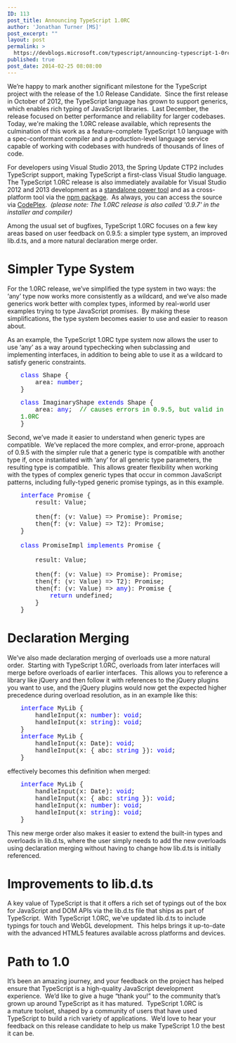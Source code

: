 ```yaml
---
ID: 113
post_title: Announcing TypeScript 1.0RC
author: 'Jonathan Turner [MS]'
post_excerpt: ""
layout: post
permalink: >
  https://devblogs.microsoft.com/typescript/announcing-typescript-1-0rc/
published: true
post_date: 2014-02-25 08:08:00
---
```

We’re happy to mark another significant milestone for the TypeScript project with the release of the 1.0 Release Candidate.  Since the first release in October of 2012, the TypeScript language has grown to support generics, which enables rich typing of JavaScript libraries.  Last December, the release focused on better performance and reliability for larger codebases.  Today, we're making the 1.0RC release available, which represents the culmination of this work as a feature-complete TypeScript 1.0 language with a spec-conformant compiler and a production-level language service capable of working with codebases with hundreds of thousands of lines of code.

For developers using Visual Studio 2013, the Spring Update CTP2 includes TypeScript support, making TypeScript a first-class Visual Studio language.  The TypeScript 1.0RC release is also immediately available for Visual Studio 2012 and 2013 development as a [standalone power tool][1] and as a cross-platform tool via the [npm package][1].  As always, you can access the source via [CodePlex][2].  *(please note: The 1.0RC release is also called '0.9.7' in the installer and compiler)*

Among the usual set of bugfixes, TypeScript 1.0RC focuses on a few key areas based on user feedback on 0.9.5: a simpler type system, an improved lib.d.ts, and a more natural declaration merge order.

# Simpler Type System

For the 1.0RC release, we’ve simplified the type system in two ways: the ‘any’ type now works more consistently as a wildcard, and we’ve also made generics work better with complex types, informed by real-world user examples trying to type JavaScript promises.  By making these simplifications, the type system becomes easier to use and easier to reason about.

As an example, the TypeScript 1.0RC type system now allows the user to use ‘any’ as a way around typechecking when subclassing and implementing interfaces, in addition to being able to use it as a wildcard to satisfy generic constraints.  

<p style="padding-left: 30px">
  <span style="font-family: courier new,courier"><span style="color: #0000ff">class</span> Shape {</span><br /><span style="font-family: courier new,courier">    area: <span style="color: #0000ff">number</span>;</span><br /><span style="font-family: courier new,courier">}</span>
</p>

<p style="padding-left: 30px">
  <span style="font-family: courier new,courier"><span style="color: #0000ff">class</span> ImaginaryShape <span style="color: #0000ff">extends</span> Shape {</span><br /><span style="font-family: courier new,courier">    area: <span style="color: #0000ff">any</span>;  <span style="color: #008000">// causes errors in 0.9.5, but valid in 1.0RC</span></span><br /><span style="font-family: courier new,courier">}</span>
</p>

Second, we’ve made it easier to understand when generic types are compatible.  We’ve replaced the more complex, and error-prone, approach of 0.9.5 with the simpler rule that a generic type is compatible with another type if, once instantiated with ‘any’ for all generic type parameters, the resulting type is compatible.  This allows greater flexibility when working with the types of complex generic types that occur in common JavaScript patterns, including fully-typed generic promise typings, as in this example.

<p style="padding-left: 30px">
  <span style="font-family: courier new,courier"><span style="color: #0000ff">interface</span> Promise<Value> {</span><br /><span style="font-family: courier new,courier">    result: Value;</span><br /> <br /><span style="font-family: courier new,courier">    then<T2>(f: (v: Value) => Promise<T2>): Promise<T2>;</span><br /><span style="font-family: courier new,courier">    then<T2>(f: (v: Value) => T2): Promise<T2>;</span><br /><span style="font-family: courier new,courier">}</span><br /> <br /><span style="font-family: courier new,courier"><span style="color: #0000ff">class</span> PromiseImpl<Value> <span style="color: #0000ff">implements</span> Promise<Value> {</span><br /> <br /><span style="font-family: courier new,courier">    result: Value;</span><br /> <br /><span style="font-family: courier new,courier">    then<T2>(f: (v: Value) => Promise<T2>): Promise<T2>;</span><br /><span style="font-family: courier new,courier">    then<T2>(f: (v: Value) => T2): Promise<T2>;</span><br /><span style="font-family: courier new,courier">    then<T2>(f: (v: Value) => <span style="color: #0000ff">any</span>): Promise<T2> {</span><br /><span style="font-family: courier new,courier"><span style="color: #0000ff">        return</span> undefined;</span><br /><span style="font-family: courier new,courier">    }</span><br /><span style="font-family: courier new,courier">}</span>
</p>

# Declaration Merging

We’ve also made declaration merging of overloads use a more natural order.  Starting with TypeScript 1.0RC, overloads from later interfaces will merge before overloads of earlier interfaces.  This allows you to reference a library like jQuery and then follow it with references to the jQuery plugins you want to use, and the jQuery plugins would now get the expected higher precedence during overload resolution, as in an example like this:

<p style="padding-left: 30px">
  <span style="font-family: courier new,courier"><span style="color: #0000ff">interface</span> MyLib {</span><br /><span style="font-family: courier new,courier">    handleInput(x: <span style="color: #0000ff">number</span>): <span style="color: #0000ff">void</span>;</span><br /><span style="font-family: courier new,courier">    handleInput(x: <span style="color: #0000ff">string</span>): <span style="color: #0000ff">void</span>;</span><br /><span style="font-family: courier new,courier">}</span><br /><span style="font-family: courier new,courier"><span style="color: #0000ff">interface</span> MyLib {</span><br /><span style="font-family: courier new,courier">    handleInput(x: Date): <span style="color: #0000ff">void</span>;</span><br /><span style="font-family: courier new,courier">    handleInput(x: { abc: <span style="color: #0000ff">string</span> }): <span style="color: #0000ff">void</span>;</span><br /><span style="font-family: courier new,courier">}</span>
</p>

effectively becomes this definition when merged:

<p style="padding-left: 30px">
  <span style="font-family: courier new,courier"><span style="color: #0000ff">interface</span> MyLib {</span><br /><span style="font-family: courier new,courier">    handleInput(x: Date): <span style="color: #0000ff">void</span>;</span><br /><span style="font-family: courier new,courier">    handleInput(x: { abc: <span style="color: #0000ff">string</span> }): <span style="color: #0000ff">void</span>;</span><br /><span style="font-family: courier new,courier">    handleInput(x: <span style="color: #0000ff">number</span>): <span style="color: #0000ff">void</span>;</span><br /><span style="font-family: courier new,courier">    handleInput(x: <span style="color: #0000ff">string</span>): <span style="color: #0000ff">void</span>;</span><br /><span style="font-family: courier new,courier">}</span>
</p>

This new merge order also makes it easier to extend the built-in types and overloads in lib.d.ts, where the user simply needs to add the new overloads using declaration merging without having to change how lib.d.ts is initially referenced.

# Improvements to lib.d.ts

A key value of TypeScript is that it offers a rich set of typings out of the box for JavaScript and DOM APIs via the lib.d.ts file that ships as part of TypeScript.  With TypeScript 1.0RC, we’ve updated lib.d.ts to include typings for touch and WebGL development.  This helps brings it up-to-date with the advanced HTML5 features available across platforms and devices.

# Path to 1.0

It’s been an amazing journey, and your feedback on the project has helped ensure that TypeScript is a high-quality JavaScript development experience.  We’d like to give a huge “thank you!” to the community that’s grown up around TypeScript as it has matured.  TypeScript 1.0RC is a mature toolset, shaped by a community of users that have used TypeScript to build a rich variety of applications.  We’d love to hear your feedback on this release candidate to help us make TypeScript 1.0 the best it can be.

 [1]: http://www.typescriptlang.org/#Download
 [2]: https://typescript.codeplex.com/SourceControl/latest